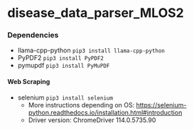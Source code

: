 # disease_data_parser_MLOS2


### Dependencies
- llama-cpp-python `pip3 install llama-cpp-python`
- PyPDF2 `pip3 install PyPDF2`
- pymupdf `pip3 install PyMuPDF`

#### Web Scraping
- selenium `pip3 install selenium`
    - More instructions depending on OS: https://selenium-python.readthedocs.io/installation.html#introduction
    - Driver version: ChromeDriver 114.0.5735.90